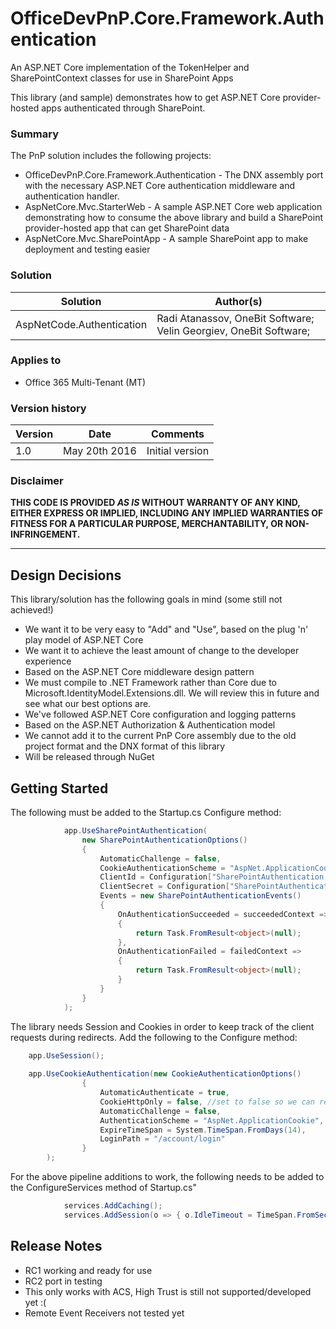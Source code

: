 # OfficeDevPnP.Core.Framework.Authentication
An ASP.NET Core implementation of the TokenHelper and SharePointContext classes for use in SharePoint Apps

This library (and sample) demonstrates how to get ASP.NET Core provider-hosted apps authenticated through SharePoint.

### Summary ###
The PnP solution includes the following projects:
- OfficeDevPnP.Core.Framework.Authentication - The DNX assembly port with the necessary ASP.NET Core authentication middleware and authentication handler.
- AspNetCore.Mvc.StarterWeb - A sample ASP.NET Core web application demonstrating how to consume the above library and build a SharePoint provider-hosted app that can get SharePoint data
- AspNetCore.Mvc.SharePointApp - A sample SharePoint app to make deployment and testing easier

### Solution ###
Solution | Author(s)
---------|----------
AspNetCode.Authentication | Radi Atanassov, OneBit Software; Velin Georgiev, OneBit Software;

### Applies to ###
-  Office 365 Multi-Tenant (MT)

### Version history ###
Version  | Date | Comments
---------| -----| --------
1.0  | May 20th 2016 | Initial version

### Disclaimer ###
**THIS CODE IS PROVIDED *AS IS* WITHOUT WARRANTY OF ANY KIND, EITHER EXPRESS OR IMPLIED, INCLUDING ANY IMPLIED WARRANTIES OF FITNESS FOR A PARTICULAR PURPOSE, MERCHANTABILITY, OR NON-INFRINGEMENT.**

----------

## Design Decisions ##
This library/solution has the following goals in mind (some still not achieved!)

- We want it to be very easy to "Add" and "Use", based on the plug 'n' play model of ASP.NET Core
- We want it to achieve the least amount of change to the developer experience
- Based on the ASP.NET Core middleware design pattern
- We must compile to .NET Framework rather than Core due to Microsoft.IdentityModel.Extensions.dll. We will review this in future and see what our best options are.
- We've followed ASP.NET Core configuration and logging patterns
- Based on the ASP.NET Authorization & Authentication model
- We cannot add it to the current PnP Core assembly due to the old project format and the DNX format of this library
- Will be released through NuGet


## Getting Started ##

The following must be added to the Startup.cs Configure method:
```C#
            app.UseSharePointAuthentication(
                new SharePointAuthenticationOptions()
                {
                    AutomaticChallenge = false,
                    CookieAuthenticationScheme = "AspNet.ApplicationCookie",
                    ClientId = Configuration["SharePointAuthentication:ClientId"], //TODO: take out
                    ClientSecret = Configuration["SharePointAuthentication:ClientSecret"],
                    Events = new SharePointAuthenticationEvents()
                    {
                        OnAuthenticationSucceeded = succeededContext =>
                        {
                            return Task.FromResult<object>(null);
                        },
                        OnAuthenticationFailed = failedContext =>
                        {
                            return Task.FromResult<object>(null);
                        }
                    }
                }
            );
```
The library needs Session and Cookies in order to keep track of the client requests during redirects. Add the following to the Configure method:
```C#
	app.UseSession();
        
	app.UseCookieAuthentication(new CookieAuthenticationOptions()
                {
                    AutomaticAuthenticate = true,
                    CookieHttpOnly = false, //set to false so we can read it from JavaScript
                    AutomaticChallenge = false,
                    AuthenticationScheme = "AspNet.ApplicationCookie",
                    ExpireTimeSpan = System.TimeSpan.FromDays(14),
                    LoginPath = "/account/login"
                }
        );
```
For the above pipeline additions to work, the following needs to be added to the ConfigureServices method of Startup.cs"
```C#
            services.AddCaching();
            services.AddSession(o => { o.IdleTimeout = TimeSpan.FromSeconds(3600); });
```

## Release Notes ##
- RC1 working and ready for use
- RC2 port in testing
- This only works with ACS, High Trust is still not supported/developed yet :(
- Remote Event Receivers not tested yet
